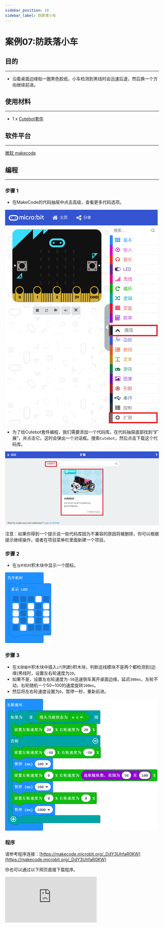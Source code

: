 ```yaml
---
sidebar_position: 10
sidebar_label: 防跌落小车
---
```

# 案例07:防跌落小车

## 目的
---
- 沿着桌面边缘贴一圈黑色胶纸，小车检测到黑线时会迅速后退，然后换一个方向继续前进。

## 使用材料
---
- 1 x [Cutebot套件](https://item.taobao.com/item.htm?spm=a1z10.3-c-s.w4002-18602834180.23.78b86655ZP5Yg8&id=598365555295)

## 软件平台
---
[微软 makecode](https://makecode.microbit.org/#)

## 编程
---
### 步骤 1
- 在MakeCode的代码抽屉中点击高级，查看更多代码选项。

![](./images/cutebot-pk-1.png)

- 为了给Cutebot套件编程，我们需要添加一个代码库。在代码抽屉底部找到“扩展”，并点击它。这时会弹出一个对话框。搜索`Cutebot`，然后点击下载这个代码库。

![](./images/cutebot-pk-11.png)

注意：如果你得到一个提示说一些代码库因为不兼容的原因将被删除，你可以根据提示继续操作，或者在项目菜单栏里面新建一个项目。

### 步骤 2

- 在`当开机时`积木块中显示一个图标。

![](./images/case_07_01.png)

### 步骤 3

- 在`无限循环`积木块中插入`if`(判断)积木块，判断巡线模块不是两个都检测到(边缘)黑线时，设置左右轮速度为`20`。
- 如果不是，设置左右轮速度为`-50`迅速倒车离开桌面边缘，延迟`300ms`，左轮不动，右轮随机一个50~100的速度旋转`100ms`。
- 然后将左右轮速度设置为`0`，暂停一秒，重新前进。

![](./images/case_07_02.png)

### 程序

请参考程序连接：[https://makecode.microbit.org/_DdY3UhfaR0KW](https://makecode.microbit.org/_DdY3UhfaR0KW)

你也可以通过以下网页直接下载程序。

<div
    style={{
        position: 'relative',
        paddingBottom: '60%',
        overflow: 'hidden',
    }}
>
    <iframe
        src="https://makecode.microbit.org/_DdY3UhfaR0KW"
        frameborder="0"
        sandbox="allow-popups allow-forms allow-scripts allow-same-origin"
        style={{
            position: 'absolute',
            width: '100%',
            height: '100%',
        }}
    />
</div>
---

## 结论
---
- 沿着桌面边缘贴一圈黑色胶纸，小车检测到黑线时会迅速后退，然后换一个方向继续前进。

## 思考
---

## 常见问题
---
## 相关阅读
---
